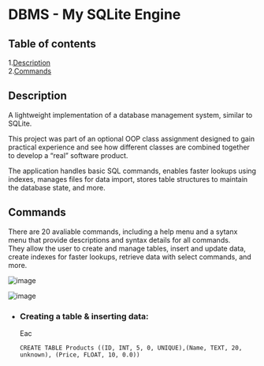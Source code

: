# DBMS - My SQLite Engine
## Table of contents
1.[Description](#description)<br/>
2.[Commands](#commands)<br/>
## Description
A lightweight implementation of a database management system, similar to SQLite.<br/>

This project was part of an optional OOP class assignment designed to gain practical experience and see how different classes are combined together to develop a “real” software product.<br/>

The application handles basic SQL commands, enables faster lookups using indexes, manages files for data import, stores table structures to maintain the database state, and more.<br/>

## Commands
There are 20 avaliable commands, including a help menu and a sytanx menu that provide descriptions and syntax details for all commands.<br/>
They allow the user to create and manage tables, insert and update data, create indexes for faster lookups, retrieve data with select commands, and more.<br/>

![image](https://github.com/user-attachments/assets/cebd1c3d-83e2-431c-937f-5fd5d2c57796)

![image](https://github.com/user-attachments/assets/086399c3-aa85-494e-949f-a67438ff8ccf)








- ### Creating a table & inserting data:
  Eac
  ```
  CREATE TABLE Products ((ID, INT, 5, 0, UNIQUE),(Name, TEXT, 20, unknown), (Price, FLOAT, 10, 0.0))
  ```
  

